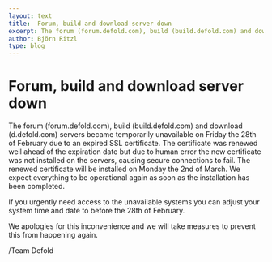 ```yaml
---
layout: text
title:  Forum, build and download server down
excerpt: The forum (forum.defold.com), build (build.defold.com) and download (d.defold.com) servers are temporarily unavailable due to an expired SSL certificate.
author: Björn Ritzl
type: blog
---
```


# Forum, build and download server down
The forum (forum.defold.com), build (build.defold.com) and download (d.defold.com) servers became temporarily unavailable on Friday the 28th of February due to an expired SSL certificate. The certificate was renewed well ahead of the expiration date but due to human error the new certificate was not installed on the servers, causing secure connections to fail. The renewed certificate will be installed on Monday the 2nd of March. We expect everything to be operational again as soon as the installation has been completed.

If you urgently need access to the unavailable systems you can adjust your system time and date to before the 28th of February.

We apologies for this inconvenience and we will take measures to prevent this from happening again.

/Team Defold
